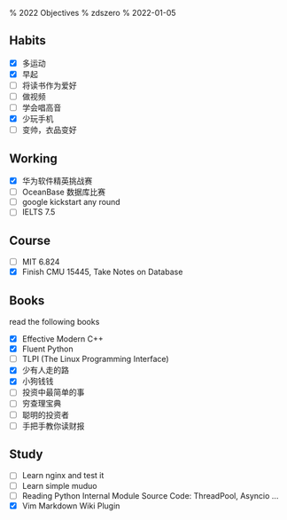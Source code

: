 % 2022 Objectives
% zdszero
% 2022-01-05

## Habits

- [x] 多运动
- [x] 早起
- [ ] 将读书作为爱好
- [ ] 做视频
- [ ] 学会唱高音
- [x] 少玩手机
- [ ] 变帅，衣品变好

## Working

- [x] 华为软件精英挑战赛
- [ ] OceanBase 数据库比赛
- [ ] google kickstart any round
- [ ] IELTS 7.5

## Course

- [ ] MIT 6.824
- [x] Finish CMU 15445, Take Notes on Database

## Books

read the following books

- [x] Effective Modern C++
- [x] Fluent Python
- [ ] TLPI (The Linux Programming Interface)
- [x] 少有人走的路
- [x] 小狗钱钱
- [ ] 投资中最简单的事
- [ ] 穷查理宝典
- [ ] 聪明的投资者
- [ ] 手把手教你读财报

## Study

- [ ] Learn nginx and test it
- [ ] Learn simple muduo
- [ ] Reading Python Internal Module Source Code: ThreadPool, Asyncio ...
- [x] Vim Markdown Wiki Plugin
